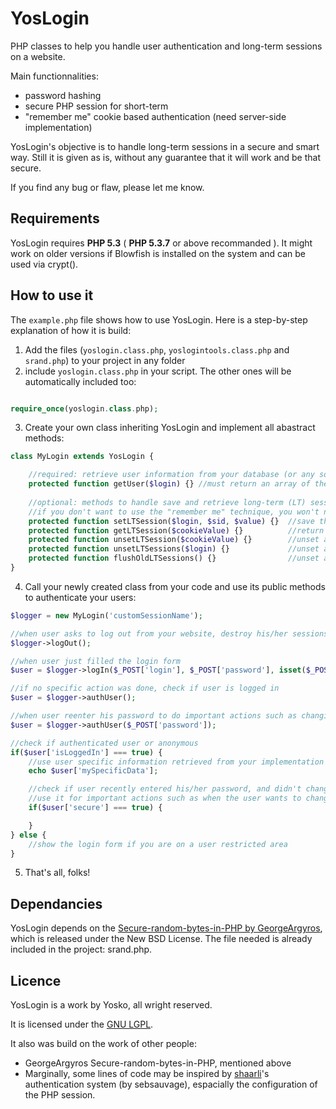 YosLogin
=====

PHP classes to help you handle user authentication and long-term sessions on a website.

Main functionnalities:
* password hashing
* secure PHP session for short-term
* "remember me" cookie based authentication (need server-side implementation)

YosLogin's objective is to handle long-term sessions in a secure and smart way.
Still it is given as is, without any guarantee that it will work and be that secure.

If you find any bug or flaw, please let me know.


## Requirements

YosLogin requires **PHP 5.3** ( **PHP 5.3.7** or above recommanded ). It might work on older versions if Blowfish is installed on the system and can be used via crypt().


## How to use it

The ```example.php``` file shows how to use YosLogin. Here is a step-by-step explanation of how it is build:

1. Add the files (```yoslogin.class.php```, ```yoslogintools.class.php``` and ```srand.php```) to your project in any folder
2. include ```yoslogin.class.php``` in your script. The other ones will be automatically included too:
  ```php
  
  require_once(yoslogin.class.php);
  ```
3. Create your own class inheriting YosLogin and implement all abastract methods:
  ```php
  class MyLogin extends YosLogin {
  
      //required: retrieve user information from your database (or any source of your choice)
      protected function getUser($login) {} //must return an array of the form: array('login' => '', 'password' => '')
      
      //optional: methods to handle save and retrieve long-term (LT) sessions on your server
      //if you don't want to use the "remember me" technique, you won't need those
      protected function setLTSession($login, $sid, $value) {}  //save the LT session on server-side
      protected function getLTSession($cookieValue) {}          //return LT session data as an array
      protected function unsetLTSession($cookieValue) {}        //unset a specific LT session
      protected function unsetLTSessions($login) {}             //unset all server-side LT session for this user
      protected function flushOldLTSessions() {}                //unset all old server-side LT session
  }
  ```
4. Call your newly created class from your code and use its public methods to authenticate your users:
  ```php
  $logger = new MyLogin('customSessionName');
  
  //when user asks to log out from your website, destroy his/her sessions
  $logger->logOut();
  
  //when user just filled the login form
  $user = $logger->logIn($_POST['login'], $_POST['password'], isset($_POST['remember']));
  
  //if no specific action was done, check if user is logged in
  $user = $logger->authUser();
  
  //when user reenter his password to do important actions such as changing email/password
  $user = $logger->authUser($_POST['password']);
  
  //check if authenticated user or anonymous
  if($user['isLoggedIn'] === true) {
      //use user specific information retrieved from your implementation of getUser
      echo $user['mySpecificData'];

      //check if user recently entered his/her password, and didn't change IP since
      //use it for important actions such as when the user wants to change his/her email or password
      if($user['secure'] === true) {

      }
  } else {
      //show the login form if you are on a user restricted area
  }
  ```
5. That's all, folks!


## Dependancies

YosLogin depends on the [Secure-random-bytes-in-PHP by GeorgeArgyros](https://github.com/GeorgeArgyros/Secure-random-bytes-in-PHP/), which is released under the New BSD License. The file needed is already included in the project: srand.php.


## Licence

YosLogin is a work by Yosko, all wright reserved.

It is licensed under the [GNU LGPL](http://www.gnu.org/licenses/lgpl.html).

It also was build on the work of other people:
* GeorgeArgyros Secure-random-bytes-in-PHP, mentioned above
* Marginally, some lines of code may be inspired by [shaarli](https://github.com/sebsauvage/Shaarli)'s authentication system (by sebsauvage), espacially the configuration of the PHP session.